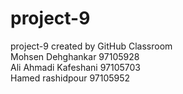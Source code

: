 # project-9
project-9 created by GitHub Classroom <br>
Mohsen Dehghankar 97105928 <br>
Ali Ahmadi Kafeshani 97105703 <br>
Hamed rashidpour 97105952 <br>
